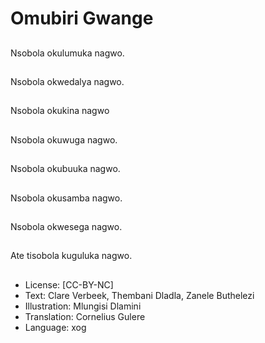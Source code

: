 # Omubiri Gwange

##
Nsobola okulumuka
nagwo.

##
Nsobola okwedalya
nagwo.

##
Nsobola okukina nagwo

##
Nsobola okuwuga
nagwo.

##
Nsobola okubuuka
nagwo.

##
Nsobola okusamba
nagwo.

##
Nsobola okwesega
nagwo.

##
Ate tisobola kuguluka
nagwo.

##
* License: [CC-BY-NC]
* Text: Clare Verbeek, Thembani Dladla, Zanele Buthelezi
* Illustration: Mlungisi Dlamini
* Translation: Cornelius Gulere
* Language: xog
